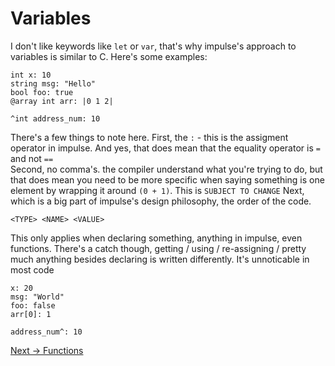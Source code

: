 # Variables
I don't like keywords like `let` or `var`, that's why impulse's approach to variables is similar to C. Here's some examples:
```
int x: 10
string msg: "Hello"
bool foo: true 
@array int arr: |0 1 2|

^int address_num: 10
```
There's a few things to note here. First, the `:` - this is the assigment operator in impulse. And yes, that does mean that the equality operator is `=` and not `==`
<br>
Second, no comma's. the compiler understand what you're trying to do, but that does mean you need to be more specific when saying something is one element by wrapping it around `(0 + 1)`. This is `SUBJECT TO CHANGE`
Next, which is a big part of impulse's design philosophy, the order of the code.
```
<TYPE> <NAME> <VALUE>
```
This only applies when declaring something, anything in impulse, even functions. There's a catch though, getting / using / re-assigning / pretty much anything besides declaring is written differently. It's unnoticable in most code
```
x: 20
msg: "World"
foo: false
arr[0]: 1

address_num^: 10
```

<a href="./Functions.md">Next -> Functions</a>
